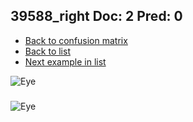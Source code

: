 ## 39588_right Doc: 2 Pred: 0
- [Back to confusion matrix](https://github.com/juliandewit/kaggle_retinopathy/blob/master/matrix.md)
- [Back to list](https://github.com/juliandewit/kaggle_retinopathy/blob/master/lists/20/list.md)
- [Next example in list](https://github.com/juliandewit/kaggle_retinopathy/blob/master/lists/20/39/39783_right.md)

![Eye](https://retinopaty.blob.core.windows.net/size1024/39588_right_2.jpeg)

### 

![Eye]()
